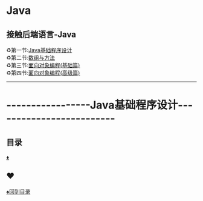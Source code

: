 # Java
接触后端语言-Java
--------------------
:recycle:第一节:<a href="Java基础程序设计.md">Java基础程序设计</a><br>
:recycle:第二节:<a href="数组与方法.md">数组与方法</a><br>
:recycle:第三节:<a href="面向对象编程(基础篇).md">面向对象编程(基础篇)</a><br>
:recycle:第四节:<a href="面向对象编程(高级篇).md">面向对象编程(高级篇)</a><br>

-----------
# -----------------Java基础程序设计-------------------------
<p id="title"></p>

## 目录
<a href="#p1">:diamonds:</a><br>
<p id="p1"></p>

## :hearts:
<a href="#title">:spades:回到目录</a><br>
